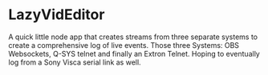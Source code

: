 # LazyVidEditor
A quick little node app that creates streams from three separate systems to create a comprehensive log of live events. Those three Systems: OBS Websockets, Q-SYS telnet and finally an Extron Telnet. Hoping to eventually log from a Sony Visca serial link as well.
